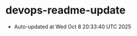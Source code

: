 # devops-readme-update
<!--START_SECTION:activity-->
- Auto-updated at Wed Oct  8 20:33:40 UTC 2025
<!--END_SECTION:activity-->
